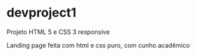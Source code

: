 # devproject1
Projeto HTML 5 e CSS 3 responsive

Landing page feita com html e css puro, com cunho acadêmico

